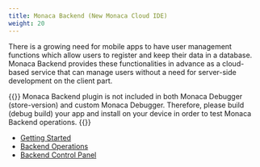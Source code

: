 ```yaml
---
title: Monaca Backend (New Monaca Cloud IDE)
weight: 20
---
```


There is a growing need for mobile apps to have user management
functions which allow users to register and keep their data in a
database. Monaca Backend provides these functionalities in advance as a
cloud-based service that can manage users without a need for server-side
development on the client part.

{{<note>}}
    Monaca Backend plugin is not included in both Monaca Debugger (store-version) and custom Monaca Debugger. Therefore, please build (debug build) your app and install on your device in order to test Monaca Backend operations.
{{</note>}}

- [Getting Started](getting_started)
- [Backend Operations](backend_operations)
- [Backend Control Panel](control_panel)



